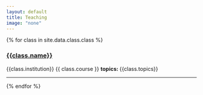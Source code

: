 ```yaml
---
layout: default
title: Teaching
image: "none"
---
```




{% for class in site.data.class.class %}

<h3>  <a href="{{ class.url }}" target="_blank">{{class.name}} <i class="fa fa-external-link" aria-hidden="true"></i></a></h3>     
<i class="fa fa-location-arrow"></i> {{class.institution}}    
<i class="fa fa-calendar"></i> {{ class.course }}   
<strong> topics: </strong> {{class.topics}} 

---

{% endfor %}